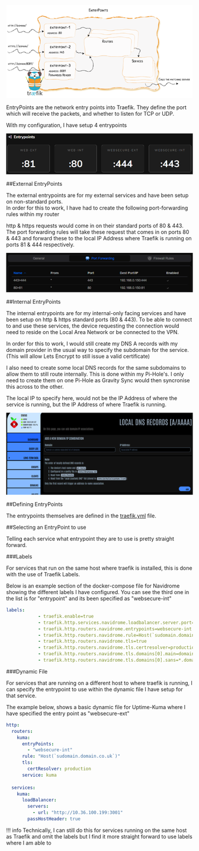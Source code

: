 
![](images/entrypoints.png)

EntryPoints are the network entry points into Traefik. They define the port which will receive the packets, and whether to listen for TCP or UDP.

With my configuration, I have setup 4 entrypoints  

![](<images/dash entrypoints.png>)

##External EntryPoints

The external entrypoints are for my external services and have been setup on non-standard ports.  
In order for this to work, I have had to create the following port-forwarding rules within my router

http & https requests would come in on their standard ports of 80 & 443.  The port forwarding rules will take these request that comes in on ports 80 & 443 and forward these to the local IP Address where Traefik is running on ports 81 & 444 respectively.

![](<images/unifi port forwarding.png>)

##Internal EntryPoints

The internal entrypoints are for my internal-only facing services and have been setup on http & https standard ports (80 & 443).  To be able to connect to and use these services, the device requesting the connection would need to reside on the Local Area Network or be connected to the VPN.

In order for this to work, I would still create my DNS A records with my domain provider in the usual way to specify the subdomain for the service.  (This will allow Lets Encrypt to still issue a valid certificate)  

I also need to create some local DNS records for the same subdomains to allow them to still route internally.  This is done within my Pi-Hole's.  I only need to create them on one Pi-Hole as Gravity Sync would then syncronise this across to the other.  

The local IP to specify here, would not be the IP Address of where the service is running, but the IP Address of where Traefik is running.

![](<images/pihole dns.png>)

##Defining EntryPoints

The entrypoints themselves are defined in the [traefik.yml](https://www.xanlab.co.uk/traefik/#traefikyml) file.

##Selecting an EntryPoint to use

Telling each service what entrypoint they are to use is pretty straight forward.

###Labels

For services that run on the same host where traefik is installed, this is done with the use of Traefik Labels.

Below is an example section of the docker-compose file for Navidrome showing the different labels I have configured.  You can see the third one in the list is for "entrypoint" and its been specified as "websecure-int"

```yaml
labels:
            - traefik.enable=true
            - traefik.http.services.navidrome.loadbalancer.server.port=4533
            - traefik.http.routers.navidrome.entrypoints=websecure-int
            - traefik.http.routers.navidrome.rule=Host(`sudomain.domain.co.uk`)
            - traefik.http.routers.navidrome.tls=true
            - traefik.http.routers.navidrome.tls.certresolver=production
            - traefik.http.routers.navidrome.tls.domains[0].main=domain.co.uk
            - traefik.http.routers.navidrome.tls.domains[0].sans=*.domain.co.uk
```

###Dynamic File

For services that are running on a different host to where traefik is running, I can specify the entrypoint to use within the dynamic file I have setup for that service.

The example below, shows a basic dynamic file for Uptime-Kuma where I have specified the entry point as "websecure-ext"

```yaml
http:
  routers:
    kuma:
      entryPoints:
        - "websecure-int"
      rule: "Host(`sudomain.domain.co.uk`)"
      tls:
        certResolver: production
      service: kuma

  services:
    kuma:
      loadBalancer:
        servers:
          - url: "http://10.36.100.199:3001"
        passHostHeader: true
```

!!! info
    Technically, I can still do this for services running on the same host as Traefik and omit the labels but I find it more straight forward to use labels where I am able to
